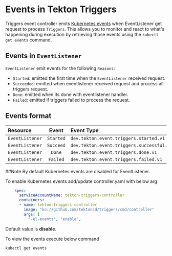 <!--
---
linkTitle: "Events"
weight: 700
---
-->
# Events in Tekton Triggers

Triggers event controller emits [Kubernetes events](https://kubernetes.io/docs/reference/generated/kubernetes-api/v1.18/#event-v1-core)
when EventListener get request to process `Triggers`. This allows you to monitor and react to what's happening during execution by
retrieving those events using the `kubectl get events` command.

## Events in `EventListener`

`EventListener` emit events for the following `Reasons`:

- `Started`: emitted the first time when the `EventListener` received request.
- `Succeeded`: emitted when eventlistener received request and process all triggers request.
- `Done`: emitted when its done with eventlistener handler.
- `Failed`: emitted if triggers failed to process the request.

## Events format

Resource            |Event      |Event Type
:-------------------|:---------:|:----------------------------------------------------------
`EventListener`     | `Started` | `dev.tekton.event.triggers.started.v1`
`EventListener`     | `Succeed` | `dev.tekton.event.triggers.successful.v1`
`EventListener`     | `Done`    | `dev.tekton.event.triggers.done.v1`
`EventListener`     | `Failed`  | `dev.tekton.event.triggers.failed.v1`

##Note
By default Kubernetes events are disabled for EventListener.

To enable Kubernetes events add/update controller.yaml with below arg
```yaml
    spec:
      serviceAccountName: tekton-triggers-controller
      containers:
      - name: tekton-triggers-controller
        image: "ko://github.com/tektoncd/triggers/cmd/controller"
        args: [
          "-el-events", "enable",
```
Default value is **disable**.

To view the events execute below command

`kubectl get events`
